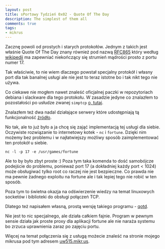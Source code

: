 ```yaml
---
layout: post
title: sPortowy Tydzień 0x02 - Quote Of The Day
description: The simplest of them all
comments: true
tags:
- mikrus
---
```


Zacznę powoli od prostych i starych protokołów.
Jednym z takich jest właśnie Quote Of The Day znany również pod nazwą
[RFC865](https://tools.ietf.org/html/rfc865) który według 
[wikipedii](https://en.wikipedia.org/wiki/QOTD)
ma zapewniać niekończący się strumień mądrości prosto z portu numer 17.


Tak właściwie, to nie wiem dlaczego powstał specjalny protokół i własny port 
dla tak banalnej usługi ale nie jest to teraz istotne bo i tak nikt tego
nie używa.


Co ciekawe nie mogłem nawet znaleść oficjalnej paczki w repozytoriach debiana
i slackware dla tego protokołu. W zasadzie jedyne co znalazłem to pozostałości
po usłudze zwanej `simptcp` [o, tutaj](http://www.securityspace.com/smysecure/catid.html?id=10198).


Znalazłem też dwa nadal działające serwery które udostępniają tą funkcjonalność
[źródło](https://gkbrk.com/wiki/qotd_protocol/).


No tak, ale to już było a ja chcę się zająć implementacją tej usługi dla siebie.
Oczywiste rozwiązanie to internetowy kotek - `nc` i `fortune`.
Dzięki nim możemy bez problemu i w najłatwiejszy możliwy sposób zaimplementować
ten protokół u siebie.


	nc -l -p 17 -e /usr/games/fortune


Ale to by było zbyt proste :) Poza tym taka komenda to dość samobójcze podejście
do problemu, ponieważ port 17 (a dokładniej każdy port < 1024) może obsługiwać
tylko root co raczej nie jest bezpieczne. Co prawda nie ma pewnie żadnego 
exploitu na fortune ale i tak lepiej tego nie robić w ten sposób.


Poza tym to świetna okazja na odświerzenie wiedzy na temat linuxowych socketów
i biblioteki do obsługi połączeń TCP.


Dlatego też napisałem własną, prostą wersję takiego programu - 
[qotd](https://github.com/arturtamborski/c-playground/tree/master/qotd).


Nie jest to nic specjalnego, ale działa całkiem fajnie.
Program w pewnym sensie działa jak proste proxy dla aplikacji fortune ale 
nie naraża systemu bo zrzuca uprawnienia zaraz po zajęciu portu.

Więcej na temat połączenia się z usługą możecie znaleść na stronie mojego
mikrusa pod tym adresem [uw515.mikr.us](http://uw515.mikr.us/).

